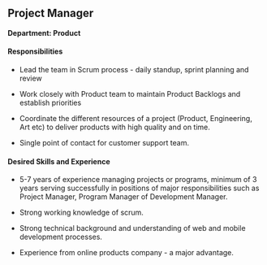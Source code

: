 ## Project Manager

**Department: Product**

#### Responsibilities

- Lead the team in Scrum process - daily standup, sprint planning and review

- Work closely with Product team to maintain Product Backlogs and establish priorities

- Coordinate the different resources of a project (Product, Engineering, Art etc) to deliver products with high quality and on time.

- Single point of contact for customer support team.

#### Desired Skills and Experience

- 5-7 years of experience managing projects or programs, minimum of 3 years serving successfully in positions of major responsibilities such as Project Manager, Program Manager of Development Manager.

- Strong working knowledge of scrum.

- Strong technical background and understanding of web and mobile development processes.

- Experience from online products company - a major advantage.
